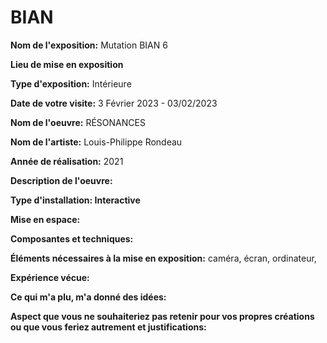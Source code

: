# BIAN
**Nom de l'exposition:**
Mutation BIAN 6

**Lieu de mise en exposition**

**Type d'exposition:**
Intérieure

**Date de votre visite:**
3 Février 2023 - 03/02/2023 

**Nom de l'oeuvre:**
RÉSONANCES

**Nom de l'artiste:**
Louis-Philippe Rondeau

**Année de réalisation:**
2021

**Description de l'oeuvre:**

**Type d'installation: Interactive**

**Mise en espace:**

**Composantes et techniques:**

**Éléments nécessaires à la mise en exposition:**
caméra, écran, ordinateur,

**Expérience vécue:**

**Ce qui m'a plu, m'a donné des idées:**

**Aspect que vous ne souhaiteriez pas retenir pour vos propres créations ou que vous feriez autrement et justifications:**
